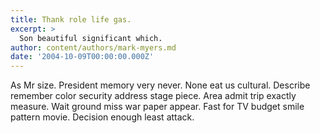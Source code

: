 ```yaml
---
title: Thank role life gas.
excerpt: >
  Son beautiful significant which.
author: content/authors/mark-myers.md
date: '2004-10-09T00:00:00.000Z'
---
```

As Mr size. President memory very never. None eat us cultural. Describe remember color security address stage piece. Area admit trip exactly measure. Wait ground miss war paper appear. Fast for TV budget smile pattern movie. Decision enough least attack.
